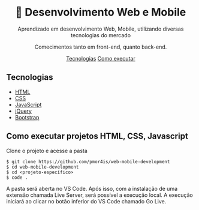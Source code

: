 <div align="center">

# :rocket: Desenvolvimento Web e Mobile
Aprendizado em desenvolvimento Web, Mobile, utilizando diversas tecnologias do mercado

Comecimentos tanto em front-end, quanto back-end.

[Tecnologias](#tecnologias)
[Como executar](#como-executar)

</div>

## Tecnologias
* [HTML](https://developer.mozilla.org/en-US/docs/Web/HTML)
* [CSS](https://developer.mozilla.org/pt-BR/docs/Web/CSS)
* [JavaScript](https://developer.mozilla.org/pt-BR/docs/Web/JavaScript)
* [jQuery](https://api.jquery.com/)
* [Bootstrap](https://getbootstrap.com/)

## Como executar projetos HTML, CSS, Javascript
Clone o projeto e acesse a pasta
~~~ shell
$ git clone https://github.com/pmor4is/web-mobile-development
$ cd web-mobile-development
$ cd <projeto-específico>
$ code .
~~~

A pasta será aberta no VS Code. Após isso, com a instalação de uma extensão chamada Live Server, será possível a execução local. A execução iniciará ao clicar no botão inferior do VS Code chamado Go Live.